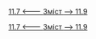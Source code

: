 [11.7 <--- ](11_7.md) [   Зміст   ](README.md) [--> 11.9](11_9.md)



[11.7 <--- ](11_7.md) [   Зміст   ](README.md) [--> 11.9](11_9.md)